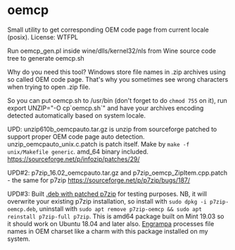 # oemcp
Small utility to get corresponding OEM code page from current locale (posix). License: WTFPL

Run oemcp_gen.pl inside wine/dlls/kernel32/nls from Wine source code tree to generate oemcp.sh

Why do you need this tool? Windows store file names in .zip archives using so called OEM code page. That's why you sometimes see wrong characters when trying to open .zip file.

So you can put oemcp.sh to /usr/bin (don't forget to do `chmod 755` on it), run export UNZIP="-O cp\`oemcp.sh\`" and have your archives encoding detected automatically based on system locale.

UPD: unzip610b_oemcpauto.tar.gz is unzip from sourceforge patched to support proper OEM code page auto detection.  	unzip_oemcpauto_unix.c.patch is patch itself. Make by `make -f unix/Makefile generic`. amd_64 binary included.
https://sourceforge.net/p/infozip/patches/29/

UPD#2: p7zip_16.02_oemcpauto.tar.gz and p7zip_oemcp_ZipItem.cpp.patch - the same for p7zip
https://sourceforge.net/p/p7zip/bugs/187/

UPD#3: Built [.deb with patched p7zip](https://github.com/unxed/oemcp/blob/master/p7zip-oemcp.deb) for testing purposes. NB, it will overwrite your existing p7zip installation, so install with `sudo dpkg -i p7zip-oemcp.deb`, uninstall with `sudo apt remove p7zip-oemcp && sudo apt reinstall p7zip-full p7zip`. This is amd64 package built on Mint 19.03 so it should work on Ubuntu 18.04 and later also. [Engrampa](https://github.com/mate-desktop/engrampa) processes file names in OEM charset like a charm with this package installed on my system.
